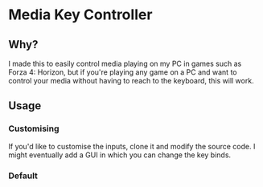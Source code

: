 # Media Key Controller
## Why?
I made this to easily control media playing on my PC in games such as Forza 4: Horizon, but if you're playing any game on a PC and want to control your media without having to reach to the keyboard, this will work.

## Usage
### Customising
If you'd like to customise the inputs, clone it and modify the source code. I might eventually add a GUI in which you can change the key binds.
### Default

